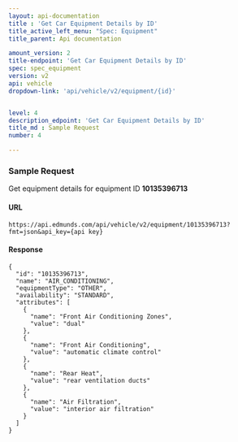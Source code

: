 ```yaml
---
layout: api-documentation
title : 'Get Car Equipment Details by ID'
title_active_left_menu: "Spec: Equipment"
title_parent: Api documentation

amount_version: 2
title-endpoint: 'Get Car Equipment Details by ID'
spec: spec_equipment
version: v2
api: vehicle
dropdown-link: 'api/vehicle/v2/equipment/{id}'


level: 4
description_edpoint: 'Get Car Equipment Details by ID'
title_md : Sample Request
number: 4

---
```


### Sample Request

Get equipment details for equipment ID **10135396713**

#### URL

	https://api.edmunds.com/api/vehicle/v2/equipment/10135396713?fmt=json&api_key={api key}
	
#### Response
	
	{
	  "id": "10135396713",
	  "name": "AIR_CONDITIONING",
	  "equipmentType": "OTHER",
	  "availability": "STANDARD",
	  "attributes": [
	    {
	      "name": "Front Air Conditioning Zones",
	      "value": "dual"
	    },
	    {
	      "name": "Front Air Conditioning",
	      "value": "automatic climate control"
	    },
	    {
	      "name": "Rear Heat",
	      "value": "rear ventilation ducts"
	    },
	    {
	      "name": "Air Filtration",
	      "value": "interior air filtration"
	    }
	  ]
	}